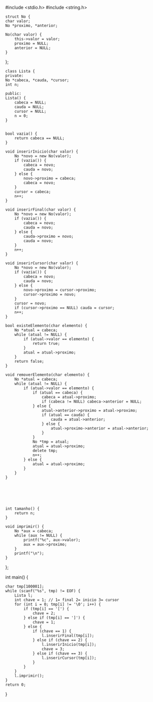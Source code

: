 #include <stdio.h>
#include <string.h>



    struct No {
    char valor;
    No *proximo, *anterior;

    No(char valor) {
        this->valor = valor;
        proximo = NULL;
        anterior = NULL;
    }
};

    class Lista {
    private:
    No *cabeca, *cauda, *cursor;
    int n;

    public:
    Lista() {
        cabeca = NULL;
        cauda = NULL;
        cursor = NULL;
        n = 0;
    }


    bool vazia() {
        return cabeca == NULL;
    }

    void inserirInicio(char valor) {
        No *novo = new No(valor);
        if (vazia()) {
            cabeca = novo;
            cauda = novo;
        } else {
            novo->proximo = cabeca;
            cabeca = novo;
        }
        cursor = cabeca;
        n++;
    }

    void inserirFinal(char valor) {
        No *novo = new No(valor);
        if (vazia()) {
            cabeca = novo;
            cauda = novo;
        } else {
            cauda->proximo = novo;
            cauda = novo;
        }
        n++;
    }

    void inserirCursor(char valor) {
        No *novo = new No(valor);
        if (vazia()) {
            cabeca = novo;
            cauda = novo;
        } else {
            novo->proximo = cursor->proximo;
            cursor->proximo = novo;
        }
        cursor = novo;
        if (cursor->proximo == NULL) cauda = cursor;
        n++;
    }

    bool existeElemento(char elemento) {
        No *atual = cabeca;
        while (atual != NULL) {
            if (atual->valor == elemento) {
                return true;
            }
            atual = atual->proximo;
        }
        return false;
    }

    void removerElemento(char elemento) {
        No *atual = cabeca;
        while (atual != NULL) {
            if (atual->valor == elemento) {
                if (atual == cabeca) {
                    cabeca = atual->proximo;
                    if (cabeca != NULL) cabeca->anterior = NULL;
                } else {
                    atual->anterior->proximo = atual->proximo;
                    if (atual == cauda) {
                        cauda = atual->anterior;
                    } else {
                        atual->proximo->anterior = atual->anterior;
                    }
                }
                No *tmp = atual;
                atual = atual->proximo;
                delete tmp;
                n++;
            } else {
                atual = atual->proximo;
            }
        }
    }






    int tamanho() {
        return n;
    }

    void imprimir() {
        No *aux = cabeca;
        while (aux != NULL) {
            printf("%c", aux->valor);
            aux = aux->proximo;
        }
        printf("\n");
    }

};

int main() {

    char tmp[100001];
    while (scanf("%s", tmp) != EOF) {
        Lista l;
        int chave = 1; // 1= final 2= inicio 3= cursor
        for (int i = 0; tmp[i] != '\0'; i++) {
            if (tmp[i] == '[') {
                chave = 2;
            } else if (tmp[i] == ']') {
                chave = 1;
            } else {
                if (chave == 1) {
                    l.inserirFinal(tmp[i]);
                } else if (chave == 2) {
                    l.inserirInicio(tmp[i]);
                    chave = 3;
                } else if (chave == 3) {
                    l.inserirCursor(tmp[i]);
                }
            }
        }
        l.imprimir();
    }
    return 0;
}
